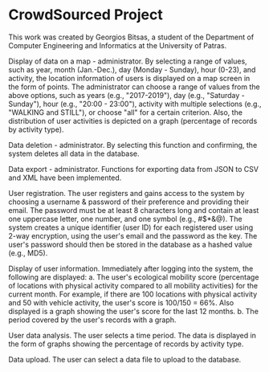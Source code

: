 # CrowdSourced Project

This work was created by Georgios Bitsas, a student of the Department of Computer Engineering and Informatics at the University of Patras.

Display of data on a map - administrator. By selecting a range of values, such as year, month (Jan.-Dec.), day (Monday - Sunday), hour (0-23), and activity, the location information of users is displayed on a map screen in the form of points. The administrator can choose a range of values from the above options, such as years (e.g., "2017-2019"), day (e.g., "Saturday - Sunday"), hour (e.g., "20:00 - 23:00"), activity with multiple selections (e.g., "WALKING and STILL"), or choose "all" for a certain criterion. Also, the distribution of user activities is depicted on a graph (percentage of records by activity type).

Data deletion - administrator. By selecting this function and confirming, the system deletes all data in the database.

Data export - administrator. Functions for exporting data from JSON to CSV and XML have been implemented.

User registration. The user registers and gains access to the system by choosing a username & password of their preference and providing their email. The password must be at least 8 characters long and contain at least one uppercase letter, one number, and one symbol (e.g., #$*&@). The system creates a unique identifier (user ID) for each registered user using 2-way encryption, using the user's email and the password as the key. The user's password should then be stored in the database as a hashed value (e.g., MD5).

Display of user information. Immediately after logging into the system, the following are displayed: a. The user's ecological mobility score (percentage of locations with physical activity compared to all mobility activities) for the current month. For example, if there are 100 locations with physical activity and 50 with vehicle activity, the user's score is 100/150 = 66%. Also displayed is a graph showing the user's score for the last 12 months. b. The period covered by the user's records with a graph.

User data analysis. The user selects a time period. The data is displayed in the form of graphs showing the percentage of records by activity type.

Data upload. The user can select a data file to upload to the database.
